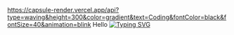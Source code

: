https://capsule-render.vercel.app/api?type=waving&height=300&color=gradient&text=Coding&fontColor=black&fontSize=40&animation=blink
Hello 
[![Typing SVG](https://readme-typing-svg.demolab.com/?lines=First+line+of+text;Second+line+of+text)](https://git.io/typing-svg)
